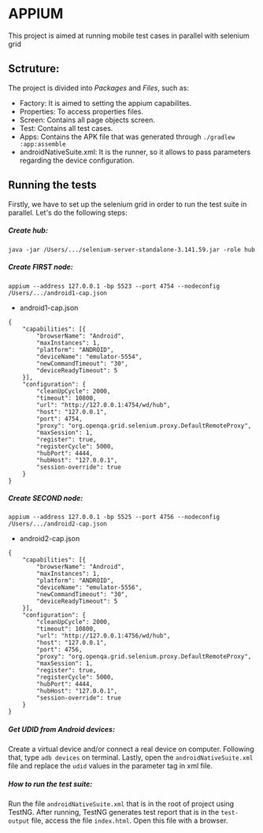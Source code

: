 # APPIUM 

This project is aimed at running mobile test cases in parallel with selenium grid

## Sctruture:
The project is divided into _Packages_ and _Files_, such as:
- Factory: It is aimed to setting the appium capabilites.
- Properties: To access properties files.
- Screen: Contains all page objects screen.
- Test: Contains all test cases.
- Apps: Contains the APK file that was generated through `./gradlew :app:assemble`
- androidNativeSuite.xml: It is the runner, so it allows to pass parameters regarding the device configuration.

## Running the tests

Firstly, we have to set up the selenium grid in order to run the test suite in parallel. Let's do the following steps:

##### Create hub:
`java -jar /Users/.../selenium-server-standalone-3.141.59.jar -role hub`

##### Create FIRST node:
`appium --address 127.0.0.1 -bp 5523 --port 4754 --nodeconfig /Users/.../android1-cap.json` 

- android1-cap.json

```
{
    "capabilities": [{
        "browserName": "Android",
        "maxInstances": 1,
        "platform": "ANDROID",
        "deviceName": "emulator-5554",
        "newCommandTimeout": "30",
        "deviceReadyTimeout": 5
    }],
    "configuration": {
        "cleanUpCycle": 2000,
        "timeout": 10800,
        "url": "http://127.0.0.1:4754/wd/hub",
        "host": "127.0.0.1",
        "port": 4754,
        "proxy": "org.openqa.grid.selenium.proxy.DefaultRemoteProxy",
        "maxSession": 1,
        "register": true,
        "registerCycle": 5000,
        "hubPort": 4444,
        "hubHost": "127.0.0.1",
        "session-override": true
    }
}
```

##### Create SECOND node:

`appium --address 127.0.0.1 -bp 5525 --port 4756 --nodeconfig /Users/.../android2-cap.json` 

- android2-cap.json

```
{
    "capabilities": [{
        "browserName": "Android",
        "maxInstances": 1,
        "platform": "ANDROID",
        "deviceName": "emulator-5556",
        "newCommandTimeout": "30",
        "deviceReadyTimeout": 5
    }],
    "configuration": {
        "cleanUpCycle": 2000,
        "timeout": 10800,
        "url": "http://127.0.0.1:4756/wd/hub",
        "host": "127.0.0.1",
        "port": 4756,
        "proxy": "org.openqa.grid.selenium.proxy.DefaultRemoteProxy",
        "maxSession": 1,
        "register": true,
        "registerCycle": 5000,
        "hubPort": 4444,
        "hubHost": "127.0.0.1",
        "session-override": true
    }
}
```

##### Get UDID from Android devices:
Create a virtual device and/or connect a real device on computer. Following that, type `adb devices` on terminal.
Lastly, open the `androidNativeSuite.xml` file and replace the `udid` values in the parameter tag in xml file. 

##### How to run the test suite:
Run the file `androidNativeSuite.xml` that is in the root of project using TestNG.
After running, TestNG generates test report that is in the `test-output` file, access the file `index.html`. Open this file with a browser.
